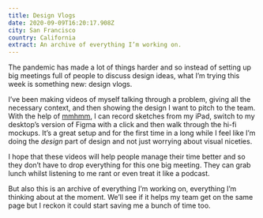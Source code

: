 ```yaml
---
title: Design Vlogs
date: 2020-09-09T16:20:17.908Z
city: San Francisco
country: California
extract: An archive of everything I’m working on.
---
```

The pandemic has made a lot of things harder and so instead of setting up big meetings full of people to discuss design ideas, what I’m trying this week is something new: design vlogs. 

I’ve been making videos of myself talking through a problem, giving all the necessary context, and then showing the design I want to pitch to the team. With the help of [mmhmm](https://www.mmhmm.app), I can record sketches from my iPad, switch to my desktop’s version of Figma with a click and then walk through the hi-fi mockups. It’s a great setup and for the first time in a long while I feel like I’m doing the _design_ part of design and not just worrying about visual niceties. 

I hope that these videos will help people manage their time better and so they don’t have to drop everything for this one big meeting. They can grab lunch whilst listening to me rant or even treat it like a podcast. 

But also this is an archive of everything I’m working on, everything I’m thinking about at the moment. We’ll see if it helps my team get on the same page but I reckon it could start saving me a bunch of time too.